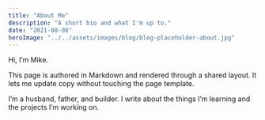 ```yaml
---
title: "About Me"
description: "A short bio and what I'm up to."
date: "2021-08-08"
heroImage: "../../assets/images/blog/blog-placeholder-about.jpg"
---
```


Hi, I’m Mike.

This page is authored in Markdown and rendered through a shared layout. It lets me update copy without touching the page template.

I’m a husband, father, and builder. I write about the things I’m learning and the projects I’m working on.
